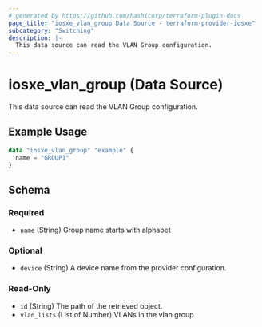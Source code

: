 ```yaml
---
# generated by https://github.com/hashicorp/terraform-plugin-docs
page_title: "iosxe_vlan_group Data Source - terraform-provider-iosxe"
subcategory: "Switching"
description: |-
  This data source can read the VLAN Group configuration.
---
```


# iosxe_vlan_group (Data Source)

This data source can read the VLAN Group configuration.

## Example Usage

```terraform
data "iosxe_vlan_group" "example" {
  name = "GROUP1"
}
```

<!-- schema generated by tfplugindocs -->
## Schema

### Required

- `name` (String) Group name starts with alphabet

### Optional

- `device` (String) A device name from the provider configuration.

### Read-Only

- `id` (String) The path of the retrieved object.
- `vlan_lists` (List of Number) VLANs in the vlan group
